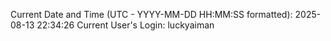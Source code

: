 Current Date and Time (UTC - YYYY-MM-DD HH:MM:SS formatted): 2025-08-13 22:34:26
Current User's Login: luckyaiman
